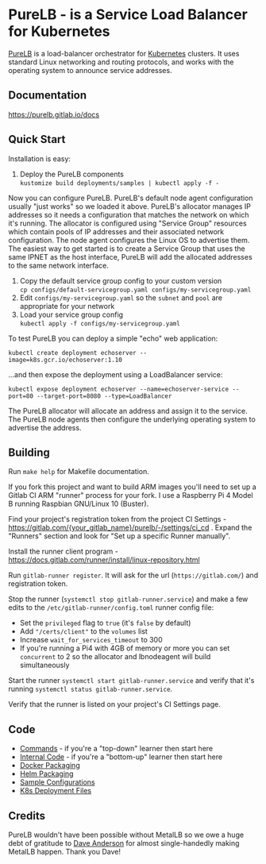 # PureLB - is a Service Load Balancer for Kubernetes

[PureLB](https://purelb.io) is a load-balancer orchestrator for  [Kubernetes](https://kubernetes.io) clusters. It uses standard
Linux networking and routing protocols,  and works with the operating
system to announce service addresses.

## Documentation

https://purelb.gitlab.io/docs

## Quick Start

Installation is easy:

1. Deploy the PureLB components<br/>
`kustomize build deployments/samples | kubectl apply -f -`

Now you can configure PureLB. PureLB's default node agent
configuration usually "just works" so we loaded it above.  PureLB's
allocator manages IP addresses so it needs a configuration that
matches the network on which it's running.  The allocator is
configured using "Service Group" resources which contain pools of IP
addresses and their associated network configuration.  The node agent
configures the Linux OS to advertise them.  The easiest way to get
started is to create a Service Group that uses the same IPNET as the
host interface, PureLB will add the allocated addresses to the same
network interface.

1. Copy the default service group config to your custom version<br/>
`cp configs/default-servicegroup.yaml configs/my-servicegroup.yaml`
1. Edit `configs/my-servicegroup.yaml` so the `subnet` and `pool` are appropriate for your network
1. Load your service group config<br/>
`kubectl apply -f configs/my-servicegroup.yaml`

To test PureLB you can deploy a simple "echo" web application:

```shell
kubectl create deployment echoserver --image=k8s.gcr.io/echoserver:1.10
```

...and then expose the deployment using a LoadBalancer service:

```shell
kubectl expose deployment echoserver --name=echoserver-service --port=80 --target-port=8080 --type=LoadBalancer
```

The PureLB allocator will allocate an address and assign it to the
service. The PureLB node agents then configure the underlying
operating system to advertise the address.

## Building

Run `make help` for Makefile documentation.

If you fork this project and want to build ARM images you'll need to set up a Gitlab CI ARM "runner" process for your fork. I use a Raspberry Pi 4 Model B running Raspbian GNU/Linux 10 (Buster).

Find your project's registration token from the project CI Settings - https://gitlab.com/{your_gitlab_name}/purelb/-/settings/ci_cd . Expand the "Runners" section and look for "Set up a specific Runner manually".

Install the runner client program - https://docs.gitlab.com/runner/install/linux-repository.html

Run `gitlab-runner register`. It will ask for the url (`https://gitlab.com/`) and registration token.

Stop the runner (`systemctl stop gitlab-runner.service`) and make a few edits to the `/etc/gitlab-runner/config.toml` runner config file:

* Set the `privileged` flag to `true` (it's `false` by default)
* Add `"/certs/client"` to the `volumes` list
* Increase `wait_for_services_timeout` to 300
* If you're running a Pi4 with 4GB of memory or more you can set `concurrent` to 2 so the allocator and lbnodeagent will build simultaneously

Start the runner `systemctl start gitlab-runner.service` and verify that it's running `systemctl status gitlab-runner.service`.

Verify that the runner is listed on your project's CI Settings page.

## Code

* [Commands](cmd) - if you're a "top-down" learner then start here
* [Internal Code](internal) - if you're a "bottom-up" learner then start here
* [Docker Packaging](build/package)
* [Helm Packaging](build/helm)
* [Sample Configurations](configs)
* [K8s Deployment Files](deployments)

## Credits

PureLB wouldn't have been possible without MetalLB so we owe a huge
debt of gratitude to [Dave Anderson](https://www.dave.tf/) for almost
single-handedly making MetalLB happen. Thank you Dave!
